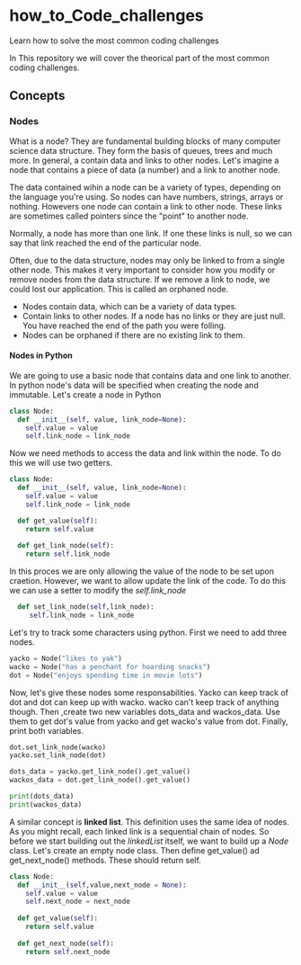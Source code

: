 # how_to_Code_challenges
Learn how to solve the most common coding challenges

In This repository we will cover the theorical part of the most common coding challenges. 

## Concepts

### Nodes

What is a node? They are fundamental building blocks of many computer science data structure. They form the basis of queues, trees and much more. In general, a contain data and links to other nodes. Let's imagine a node that contains a piece of data (a number) and a link to another node. 

The data contained wihin a node can be a variety of types, depending on the language you're using. So nodes can have numbers, strings, arrays or nothing. Howevers one node can contain a link to other node. These links are sometimes called pointers since the "point" to another node. 

Normally, a node has more than one link. If one these links is null, so we can say that link reached the end of the particular node. 

Often, due to the data structure, nodes may only be linked to from a single other node. This makes it very important to consider how you modify or remove nodes from the data structure. If we remove a link to node, we could lost our application. This is called an orphaned node.

- Nodes contain data, which can be a variety of data types.
- Contain links to other nodes. If a node has no links or they are just null. You have reached the end of the path you were folling.
- Nodes can be orphaned if there are no existing link to them. 

#### Nodes in Python

We are going to use a basic node that contains data and one link to another. In python node's data will be specified when creating the node and immutable. Let's create a node in Python

```python
class Node:
  def __init__(self, value, link_node=None):
    self.value = value
    self.link_node = link_node
```

Now we need methods to access the data and link within the node. To do this we will use two getters.

```python
class Node:
  def __init__(self, value, link_node=None):
    self.value = value
    self.link_node = link_node

  def get_value(self):
    return self.value
  
  def get_link_node(self):
    return self.link_node
```

In this proces we are only allowing the value of the node to be set upon craetion. However, we want to allow update the link of the code. To do this we can use a setter to modify the *self.link_node*

```python
  def set_link_node(self,link_node):
     self.link_node = link_node
```

Let's try to track some characters using python. First we need to add three nodes. 

```python
yacko = Node("likes to yak")
wacko = Node("has a penchant for hoarding snacks")
dot = Node("enjoys spending time in movie lots")
```

Now, let's give these nodes some responsabilities. Yacko can keep track of dot and dot can keep up with wacko. wacko can't keep track of anything though. Then ,create two new variables dots_data and wackos_data. Use them to get dot's value from yacko and get wacko's value from dot. Finally, print both variables.

```python
dot.set_link_node(wacko)
yacko.set_link_node(dot)

dots_data = yacko.get_link_node().get_value()
wackos_data = dot.get_link_node().get_value()

print(dots_data)
print(wackos_data)
```

A similar concept is **linked list**. This definition uses the same idea of nodes. As you might recall, each linked link is a sequential chain of nodes. So before we start building out the *linkedList* itself, we want to build up a *Node* class. Let's create an empty node class. Then define get_value() ad get_next_node() methods. These should return self.

```python
class Node:
  def __init__(self,value,next_node = None):
    self.value = value
    self.next_node = next_node
  
  def get_value(self):
    return self.value
  
  def get_next_node(self):
    return self.next_node
```


